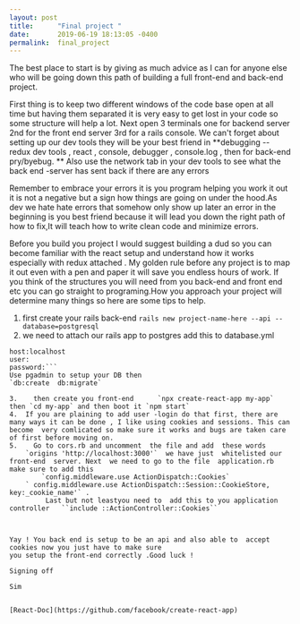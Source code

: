 ```yaml
---
layout: post
title:      "Final project "
date:       2019-06-19 18:13:05 -0400
permalink:  final_project
---
```


 The best place to start is by giving as much advice as  I can for anyone else who will be going down this path of building a full front-end and back-end project.

First thing is to keep two different  windows of the code base open at all time but having them separated it is very easy to get lost in your code so some structure will help a lot. Next open 
  3 terminals  one for backend server  2nd for the front end server 3rd for a rails console.
We can't forget about setting up our dev tools they will be your best friend in   **debugging -- redux dev tools , react , console, debugger , console.log , then for back-end  pry/byebug. **  Also use the network tab in your dev tools to see what the back end -server has sent back if there are any errors 

Remember to  embrace your errors it is you program helping you work it out  it is not a negative but a sign how things are going on under the hood.As dev we hate hate errors that somehow only show up later  an error in the beginning is you best friend because it will lead you down the right path of how to fix,It will teach how to write clean code and minimize errors. 

 Before you build you project I would suggest  building  a dud so you can become familiar with the react setup and understand how it works especially with redux attached . My golden rule before any project is to map it out even with a pen and paper it will save you endless hours of work.  If  you  think of the structures you will need from you back-end and front end etc you can go straight to programing.How you approach your project will determine many things so here are some tips to help.


1.  first create your rails back-end `rails new project-name-here --api --database=postgresql` 
2.  we need to attach our rails app to postgres add this to  database.yml  
```database: your app
host:localhost 
user: 
password:```
Use pgadmin to setup your DB then  
`db:create  db:migrate`
 
3.    then create you front-end      `npx create-react-app my-app` then `cd my-app` and then boot it `npm start`
4.  If you are plaining to add user -login do that first, there are many ways it can be done , I like using cookies and sessions. This can become  very comlicated so make sure it works and bugs are taken care of first before moving on.
5.    Go to cors.rb and uncomment  the file and add  these words
    `origins 'http://localhost:3000'`  we have just  whitelisted our front-end  server. Next  we need to go to the file  application.rb  make sure to add this 
		`config.middleware.use ActionDispatch::Cookies`
    ` config.middleware.use ActionDispatch::Session::CookieStore, key:_cookie_name'` .
		 Last but not leastyou need to  add this to you application controller   ``include ::ActionController::Cookies``

		 
	
Yay ! You back end is setup to be an api and also able to  accept cookies now you just have to make sure
you setup the front-end correctly .Good luck !

Signing off 

Sim


[React-Doc](https://github.com/facebook/create-react-app)

		 

   
